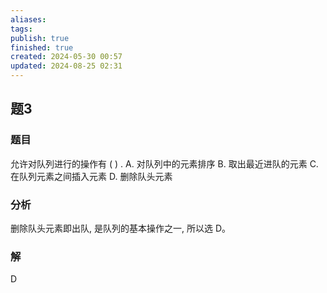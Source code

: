 ```yaml
---
aliases: 
tags: 
publish: true
finished: true
created: 2024-05-30 00:57
updated: 2024-08-25 02:31
---
```

## 题3
### 题目
允许对队列进行的操作有 ( ) .
A. 对队列中的元素排序 
B. 取出最近进队的元素
C. 在队列元素之间插入元素 
D. 删除队头元素
### 分析
删除队头元素即出队, 是队列的基本操作之一, 所以选 D。
### 解
D
